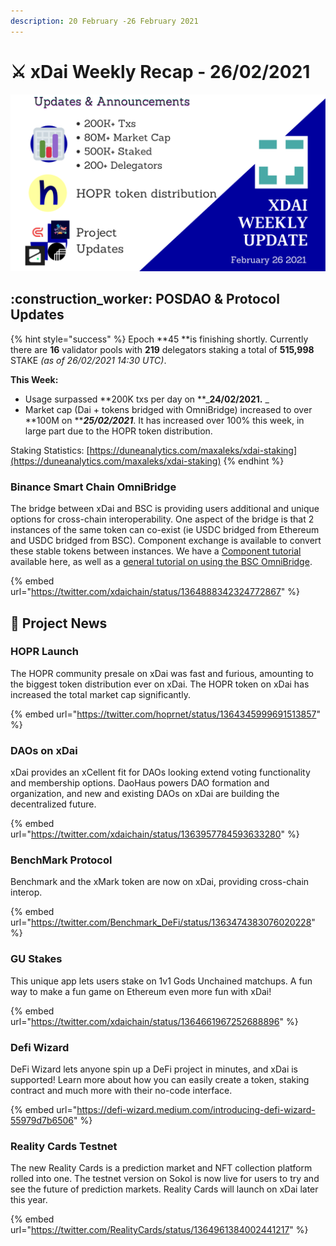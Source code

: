 ```yaml
---
description: 20 February -26 February 2021
---
```


# ⚔️ xDai Weekly Recap - 26/02/2021

![](<../../../../.gitbook/assets/Copy of Green and Black Modern Sales Marketing Presentation (2).png>)

## :construction\_worker: POSDAO & Protocol Updates

{% hint style="success" %}
Epoch **45 **is finishing shortly. Currently there are **16** validator pools with **219** delegators staking a total of **515,998** STAKE _(as of 26/02/2021 14:30 UTC)_.

**This Week:**

* Usage surpassed **200K txs per day on **_**24/02/2021.** _
* Market cap (Dai + tokens bridged with OmniBridge) increased to over **100M on **_**25/02/2021**_. It has increased over 100% this week, in large part due to the HOPR token distribution.

Staking Statistics: [https://duneanalytics.com/maxaleks/xdai-staking](https://duneanalytics.com/maxaleks/xdai-staking)
{% endhint %}

### Binance Smart Chain OmniBridge

The bridge between xDai and BSC is providing users additional and unique options for cross-chain interoperability. One aspect of the bridge is that 2 instances of the same token can co-exist (ie USDC bridged from Ethereum and USDC bridged from BSC). Component exchange is available to convert these stable tokens between instances. We have a [Component tutorial](../../../../for-users/bridges/omnibridge/binance-smart-chain-omnibridge/dai-token-on-xdai-bsc.md) available here, as well as a [general tutorial on using the BSC OmniBridge](../../../../for-users/bridges/omnibridge/binance-smart-chain-omnibridge/bsc-omnibridge-example.md).

{% embed url="https://twitter.com/xdaichain/status/1364888342324772867" %}

## :butterfly: Project News

### HOPR Launch

The HOPR community presale on xDai was fast and furious, amounting to the biggest token distribution ever on xDai. The HOPR token on xDai has increased the total market cap significantly.&#x20;

{% embed url="https://twitter.com/hoprnet/status/1364345999691513857" %}

### DAOs on xDai

xDai provides an xCellent fit for DAOs looking extend voting functionality and membership options. DaoHaus powers DAO formation and organization, and new and existing DAOs on xDai are building the decentralized future.

{% embed url="https://twitter.com/xdaichain/status/1363957784593633280" %}

### BenchMark Protocol&#x20;

Benchmark and the xMark token are now on xDai, providing cross-chain interop.

{% embed url="https://twitter.com/Benchmark_DeFi/status/1363474383076020228" %}

### GU Stakes

This unique app lets users stake on 1v1 Gods Unchained matchups. A fun way to make a fun game on Ethereum even more fun with xDai!

{% embed url="https://twitter.com/xdaichain/status/1364661967252688896" %}

### Defi Wizard

DeFi Wizard lets anyone spin up a DeFi project in minutes, and xDai is supported! Learn more about how you can easily create a token, staking contract and much more with their no-code interface.

{% embed url="https://defi-wizard.medium.com/introducing-defi-wizard-55979d7b6506" %}

### Reality Cards Testnet

The new Reality Cards is a prediction market and NFT collection platform rolled into one. The testnet version on Sokol is now live for users to try and see the future of prediction markets. Reality Cards will launch on xDai later this year.

{% embed url="https://twitter.com/RealityCards/status/1364961384002441217" %}

